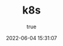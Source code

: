 ---
pageComponent:
  name: Catalogue
  data:
    path: k8s
    description: 代码部署
title: k8s
date: 2022-06-04 15:31:07
permalink: /backend/ops/k8s/
sidebar: false
article: false
comment: false
editLink: false
author:
  name: yunqi
  link: https://github.com/naturalCloud
---